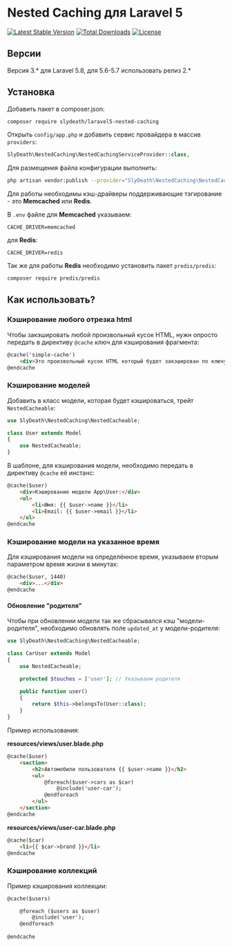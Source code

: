 # Nested Caching для Laravel 5
[![Latest Stable Version](https://poser.pugx.org/slydeath/laravel5-nested-caching/v/stable)](https://packagist.org/packages/slydeath/laravel5-nested-caching)
[![Total Downloads](https://poser.pugx.org/slydeath/laravel5-nested-caching/downloads)](https://packagist.org/packages/slydeath/laravel5-nested-caching)
[![License](https://poser.pugx.org/slydeath/laravel5-nested-caching/license)](https://packagist.org/packages/slydeath/laravel5-nested-caching)

## Версии
Версия 3.* для Laravel 5.8, для 5.6-5.7 использовать релиз 2.*

## Установка

Добавить пакет в composer.json:

```bash
composer require slydeath/laravel5-nested-caching
```

Открыть `config/app.php` и добавить сервис провайдера в массив `providers`:

```php
SlyDeath\NestedCaching\NestedCachingServiceProvider::class,
```

Для размещения файла конфигурации выполнить:

```bash
php artisan vendor:publish --provider="SlyDeath\NestedCaching\NestedCachingServiceProvider" --tag=config
```

Для работы необходимы кэш-драйверы поддерживающие тэгирование - это **Memcached** или **Redis**.

В `.env` файле для **Memcached** указываем:

```
CACHE_DRIVER=memcached
```

для **Redis**:

```
CACHE_DRIVER=redis
```

Так же для работы **Redis** необходимо установить пакет `predis/predis`:

```bash
composer require predis/predis
```

## Как использовать?

### Кэширование любого отрезка html

Чтобы закэшировать любой произвольный кусок HTML, нужн опросто передать в директиву `@cache` ключ для кэширования фрагмента:

```html
@cache('simple-cache')
    <div>Это произвольный кусок HTML который будет закэширован по ключу "simple-cache"</div>
@endcache
```

### Кэширование моделей

Добавить в класс модели, которая будет кэшироваться, трейт `NestedCacheable`:

```php
use SlyDeath\NestedCaching\NestedCacheable;

class User extends Model
{
    use NestedCacheable;
}
```

В шаблоне, для кэширования модели, необходимо передать в директиву `@cache` её инстанс:

```html
@cache($user)
    <div>Кэширование модели App\User:</div>
    <ul>
        <li>Имя: {{ $user->name }}</li>
        <li>Email: {{ $user->email }}</li>
    </ul>
@endcache
```

### Кэширование модели на указанное время

Для кэширования модели на определённое время, указываем вторым параметром время жизни в минутах:

 ```html
 @cache($user, 1440)
     <div>...</div>
 @endcache
 ```

#### Обновление "родителя"

Чтобы при обновлении модели так же сбрасывался кэш "модели-родителя", 
необходимо обновлять поле `updated_at` у модели-родителя:

```php
use SlyDeath\NestedCaching\NestedCacheable;

class CarUser extends Model
{
    use NestedCacheable;

    protected $touches = ['user']; // Указываем родителя

    public function user()
    {
        return $this->belongsTo(User::class);
    }
}
```

Пример использования:

**resources/views/user.blade.php**

```html
@cache($user)
    <section>
        <h2>Автомобили пользователя {{ $user->name }}</h2>
        <ul>
            @foreach($user->cars as $car)
                @include('user-car');
            @endforeach
        </ul>
    </section>
@endcache
```

**resources/views/user-car.blade.php**

```html
@cache($car)
    <li>{{ $car->brand }}</li>
@endcache
```

### Кэширование коллекций

Пример кэширования коллекции:

```html
@cache($users)

    @foreach ($users as $user)
        @include('user');
    @endforeach
    
@endcache
```
